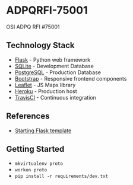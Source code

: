 # ADPQRFI-75001
OSI ADPQ RFI #75001

## Technology Stack
* [Flask](http://flask.pocoo.org/) - Python web framework
* [SQLite](https://www.sqlite.org/) - Development Database
* [PostgreSQL](https://www.postgresql.org/) - Production Database
* [Bootstrap](http://getbootstrap.com/) - Responsive frontend components
* [Leaflet](http://leafletjs.com/) - JS Maps library
* [Heroku]() - Production host
* [TravisCI]() - Continuous integration

## References

* [Starting Flask template](https://github.com/sloria/cookiecutter-flask)

## Getting Started

* `mkvirtualenv proto`
* `workon proto`
* `pip install -r requirements/dev.txt`